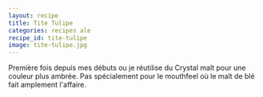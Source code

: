 ```yaml
---
layout: recipe
title: Tite Tulipe
categories: recipes ale
recipe_id: tite-tulipe
image: tite-tulipe.jpg
---
```

Première fois depuis mes débuts ou je réutilise du Crystal malt pour une couleur plus ambrée. Pas spécialement pour le mouthfeel où le malt de blé fait amplement l'affaire.